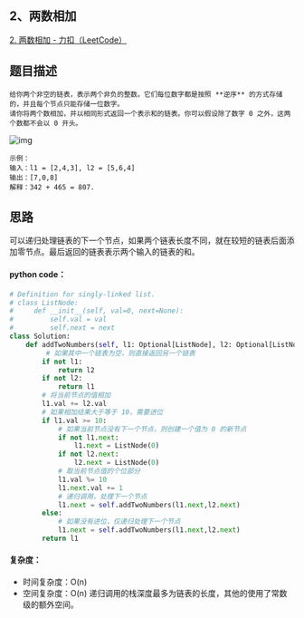 ## 2、两数相加

[2. 两数相加 - 力扣（LeetCode）](https://leetcode.cn/problems/add-two-numbers/description/)



## 题目描述

```
给你两个非空的链表，表示两个非负的整数。它们每位数字都是按照 **逆序** 的方式存储的，并且每个节点只能存储一位数字。
请你将两个数相加，并以相同形式返回一个表示和的链表。你可以假设除了数字 0 之外，这两个数都不会以 0 开头。
```

![img](https://assets.leetcode-cn.com/aliyun-lc-upload/uploads/2021/01/02/addtwonumber1.jpg)

```
示例：
输入：l1 = [2,4,3], l2 = [5,6,4]
输出：[7,0,8]
解释：342 + 465 = 807.
```



## 思路

可以递归处理链表的下一个节点，如果两个链表长度不同，就在较短的链表后面添加零节点。最后返回的链表表示两个输入的链表的和。

#### python code：

```python
# Definition for singly-linked list.
# class ListNode:
#     def __init__(self, val=0, next=None):
#         self.val = val
#         self.next = next
class Solution:
    def addTwoNumbers(self, l1: Optional[ListNode], l2: Optional[ListNode]) -> Optional[ListNode]:
         # 如果其中一个链表为空，则直接返回另一个链表
        if not l1:
            return l2
        if not l2:
            return l1
        # 将当前节点的值相加
        l1.val += l2.val 
        # 如果相加结果大于等于 10，需要进位
        if l1.val >= 10:
            # 如果当前节点没有下一个节点，则创建一个值为 0 的新节点
            if not l1.next:
                l1.next = ListNode(0)
            if not l2.next:
                l2.next = ListNode(0)
            # 取当前节点值的个位部分
            l1.val %= 10
            l1.next.val += 1
            # 递归调用，处理下一个节点
            l1.next = self.addTwoNumbers(l1.next,l2.next)
        else:
            # 如果没有进位，仅递归处理下一个节点
            l1.next = self.addTwoNumbers(l1.next,l2.next)
        return l1
```

#### 复杂度：

- 时间复杂度：O(n) 
- 空间复杂度：O(n) 递归调用的栈深度最多为链表的长度，其他的使用了常数级的额外空间。

